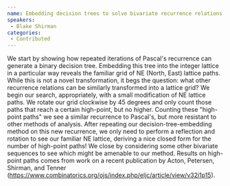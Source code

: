 ```yaml
--- 
name: Embedding decision trees to solve bivariate recurrence relations 
speakers: 
 - Blake Shirman
categories:
 - Contributed
--- 
```

 
We start by showing how repeated iterations of Pascal's recurrence can generate a binary decision tree.  Embedding this tree into the integer lattice in a particular way reveals the familiar grid of NE (North, East) lattice paths.  While this is not a novel transformation, it begs the question: what other recurrence relations can be similarly transformed into a lattice grid?  We begin our search, appropriately, with a small modification of NE lattice paths.  We rotate our grid clockwise by 45 degrees and only count those paths that reach a certain high-point, but no higher.  Counting these "high-point paths" we see a similar recurrence to Pascal's, but more resistant to other methods of analysis.  After repeating our decision-tree-embedding method on this new recurrence, we only need to perform a reflection and rotation to see our familiar NE lattice, deriving a nice closed form for the number of high-point paths!  We close by considering some other bivariate sequences to see which might be amenable to our method.  Results on high-point paths comes from work on a recent publication by Acton, Petersen, Shirman, and Tenner (https://www.combinatorics.org/ojs/index.php/eljc/article/view/v32i1p15).
